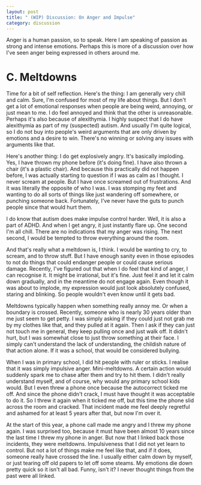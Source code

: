 ```yaml
---
layout: post
title: " (WIP) Discussion: On Anger and Impulse"
category: discussion
---
```


Anger is a human passion, so to speak. Here I am speaking of passion as strong and intense emotions. Perhaps this is more of a discussion over how I've seen anger being expressed in others around me.

# C. Meltdowns
Time for a bit of self reflection. Here's the thing: I am generally very chill and calm. Sure, I'm confused for most of my life about things. But I don't get a lot of emotional responses when people are being weird, annoying, or just mean to me. I do feel annoyed and think that the other is unreasonable. Perhaps it's also because of alexithymia. I highly suspect that I do have alexithymia as part of my (suspected) autism. And usually I'm quite logical, so I do not buy into people's weird arguments that are only driven by emotions and a desire to win. There's no winning or solving any issues with arguments like that.

Here's another thing: I do get explosively angry. It's basically imploding. Yes, I have thrown my phone before (it's doing fine). I have also thrown a chair (it's a plastic chair). And because this practically did not happen before, I was actually starting to question if I was as calm as I thought. I never scream at people. But I have once screamed out of frustrations. And it was literally the opposite of who I was. I was stomping my feet and wanting to do all sorts of things like just wandering off somewhere, or punching someone back. Fortunately, I've never have the guts to punch people since that would hurt them. 

I do know that autism does make impulse control harder. Well, it is also a part of ADHD. And when I get angry, it just instantly flare up. One second I'm all chill. There are no indications that my anger was rising. The next second, I would be tempted to throw everything around the room.

And that's really what a meltdown is, I think. I would be wanting to cry, to scream, and to throw stuff. But I have enough sanity even in those episodes to not do things that could endanger people or could cause serious damage. Recently, I've figured out that when I do feel that kind of anger, I can recognise it. It might be irrational, but it's fine. Just feel it and let it calm down gradually, and in the meantime do not engage again. Even though it was about to implode, my expression would just look absolutely confused, staring and blinking. So people wouldn't even know until it gets bad.

Meltdowns typically happen when something really annoy me. Or when a boundary is crossed. Recently, someone who is nearly 30 years older than me just seem to get petty. I was simply asking if they could just not grab me by my clothes like that, and they pulled at it again. Then I ask if they can just not touch me in general, they keep pulling once and just walk off. It didn't hurt, but I was somewhat close to just throw something at their face. I simply can't understand the lack of understanding, the childish nature of that action alone. If it was a school, that would be considered bullying.

When I was in primary school, I did hit people with ruler or sticks. I realise that it was simply impulsive anger. Mini-meltdowns. A certain action would suddenly spark me to chase after them and try to hit them. I didn't really understand myself, and of course, why would any primary school kids would. But I even threw a phone once because the autocorrect ticked me off. And since the phone didn't crack, I must have thought it was acceptable to do it. So I threw it again when it ticked me off, but this time the phone slid across the room and cracked. That incident made me feel deeply regretful and ashamed for at least 5 years after that, but now I'm over it.

At the start of this year, a phone call made me angry and I threw my phone again. I was surprised too, because it must have been almost 10 years since the last time I threw my phone in anger. But now that I linked back those incidents, they were meltdowns. Impulsiveness that I did not yet learn to control. But not a lot of things make me feel like that, and if it does, someone really have crossed the line. I usually either calm down by myself, or just tearing off old papers to let off some steams. My emotions die down pretty quick so it isn't all bad. Funny, isn't it? I never thought things from the past were all linked.
